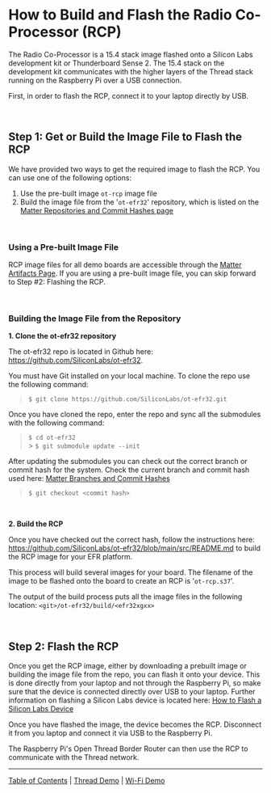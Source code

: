 # How to Build and Flash the Radio Co-Processor (RCP)

The Radio Co-Processor is a 15.4 stack image flashed onto a Silicon Labs
development kit or Thunderboard Sense 2. The 15.4 stack on the development kit
communicates with the higher layers of the Thread stack running on the Raspberry
Pi over a USB connection.

First, in order to flash the RCP, connect it to your laptop directly by USB.

<!-- In order to for the OTBR to work, both the RCP and
the OTBR need to be built off a commit that allows them to communicate properly. -->

<br>

## Step 1: Get or Build the Image File to Flash the RCP

We have provided two ways to get the required image to flash the RCP. You can
use one of the following options:

1. Use the pre-built image `ot-rcp` image file
2. Build the image file from the '`ot-efr32`' repository, which is listed on
   the [Matter Repositories and Commit Hashes page](../general/COMMIT_HASHES.md)

<br>

### **Using a Pre-built Image File**

RCP image files for all demo boards are accessible through the
[Matter Artifacts Page](../general/ARTIFACTS.md). If you are using a pre-built
image file, you can skip forward to Step #2: Flashing the RCP.

<br>

### **Building the Image File from the Repository**

**1. Clone the ot-efr32 repository**

The ot-efr32 repo is located in Github here:
https://github.com/SiliconLabs/ot-efr32.

You must have Git installed on your
local machine. To clone the repo use the following command:

> `$ git clone https://github.com/SiliconLabs/ot-efr32.git`

Once you have cloned the repo, enter the repo and sync all the submodules with
the following command:

> `$ cd ot-efr32` <br> > `$ git submodule update --init`

After updating the submodules you can check out the correct branch or commit hash
for the system. Check the current branch and commit hash used here:
[Matter Branches and Commit Hashes](../general/COMMIT_HASHES.md)

> `$ git checkout <commit hash>`

<br>

**2. Build the RCP**

Once you have checked out the correct hash, follow the instructions here:
https://github.com/SiliconLabs/ot-efr32/blob/main/src/README.md to build the RCP
image for your EFR platform.

This process will build several images for your board. The filename of the image
to be flashed onto the board to create an RCP is '`ot-rcp.s37`'.

The output of the build process puts all the image files in the following
location: `<git>/ot-efr32/build/<efr32xgxx>`

<br>

## Step 2: Flash the RCP

Once you get the RCP image, either by downloading a prebuilt image or building the image file from the repo, you can flash it onto your device. This is done directly from your laptop and
not through the Raspberry Pi, so make sure that the device is connected directly
over USB to your laptop. Further information on flashing a Silicon Labs device
is located here:
[How to Flash a Silicon Labs Device](../general/FLASH_SILABS_DEVICE.md)

Once you have flashed the image, the device becomes the RCP. Disconnect it from you laptop and
connect it via USB to the Raspberry Pi.

The Raspberry Pi's Open Thread Border Router can then use the RCP to communicate
with the Thread network.

----
[Table of Contents](../README.md) | [Thread Demo](./DEMO_OVERVIEW.md) | [Wi-Fi Demo](../wifi/DEMO_OVERVIEW.md)